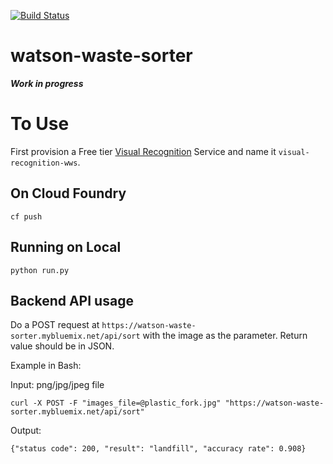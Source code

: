 [![Build Status](https://travis-ci.org/IBM/watson-waste-sorter.svg?branch=master)](https://travis-ci.org/IBM/watson-waste-sorter)

# watson-waste-sorter
***Work in progress***

# To Use

First provision a Free tier [Visual Recognition](https://console.bluemix.net/catalog/services/visual-recognition) 
Service and name it `visual-recognition-wws`.

## On Cloud Foundry
```
cf push
```

## Running on Local
```
python run.py
```

## Backend API usage

Do a POST request at `https://watson-waste-sorter.mybluemix.net/api/sort` with the image as the parameter. 
Return value should be in JSON.

Example in Bash:

Input: png/jpg/jpeg file
```
curl -X POST -F "images_file=@plastic_fork.jpg" "https://watson-waste-sorter.mybluemix.net/api/sort"
```

Output: 
```
{"status code": 200, "result": "landfill", "accuracy rate": 0.908}
```